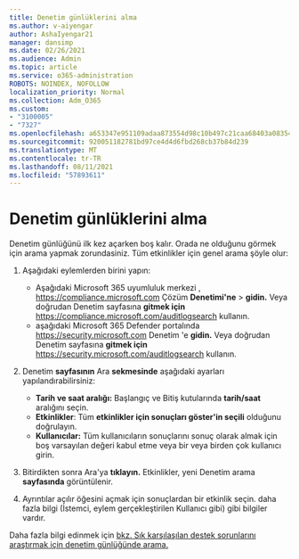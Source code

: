 ```yaml
---
title: Denetim günlüklerini alma
ms.author: v-aiyengar
author: AshaIyengar21
manager: dansimp
ms.date: 02/26/2021
ms.audience: Admin
ms.topic: article
ms.service: o365-administration
ROBOTS: NOINDEX, NOFOLLOW
localization_priority: Normal
ms.collection: Adm_O365
ms.custom:
- "3100005"
- "7327"
ms.openlocfilehash: a653347e951109adaa873554d98c10b497c21caa68403a083543c806c310e079
ms.sourcegitcommit: 920051182781bd97ce4d4d6fbd268cb37b84d239
ms.translationtype: MT
ms.contentlocale: tr-TR
ms.lasthandoff: 08/11/2021
ms.locfileid: "57893611"
---
```

# <a name="retrieve-the-audit-logs"></a>Denetim günlüklerini alma

Denetim günlüğünü ilk kez açarken boş kalır. Orada ne olduğunu görmek için arama yapmak zorundasiniz. Tüm etkinlikler için genel arama şöyle olur:

1. Aşağıdaki eylemlerden birini yapın:
   - Aşağıdaki Microsoft 365 uyumluluk merkezi , <https://compliance.microsoft.com> Çözüm **Denetimi'ne** \> **gidin.** Veya doğrudan Denetim sayfasına **gitmek için** <https://compliance.microsoft.com/auditlogsearch> kullanın.
   - aşağıdaki Microsoft 365 Defender portalında <https://security.microsoft.com> Denetim 'e **gidin.** Veya doğrudan Denetim sayfasına **gitmek için** <https://security.microsoft.com/auditlogsearch> kullanın.

2. Denetim **sayfasının** Ara **sekmesinde** aşağıdaki ayarları yapılandırabilirsiniz:
   - **Tarih ve saat aralığı:** Başlangıç ve Bitiş  kutularında **tarih/saat** aralığını seçin.
   - **Etkinlikler**: Tüm **etkinlikler için sonuçları göster'in seçili** olduğunu doğrulayın.
   - **Kullanıcılar:** Tüm kullanıcıların sonuçlarını sonuç olarak almak için boş varsayılan değeri kabul etme veya bir veya birden çok kullanıcı girin.

3. Bitirdikten sonra Ara'ya **tıklayın.** Etkinlikler, yeni Denetim arama **sayfasında** görüntülenir.

4. Ayrıntılar açılır öğesini açmak için sonuçlardan bir etkinlik seçin. daha fazla bilgi (İstemci, eylem gerçekleştirilen Kullanıcı gibi) gibi bilgiler vardır.

Daha fazla bilgi edinmek için [bkz. Sık karşılaşılan destek sorunlarını araştırmak için denetim günlüğünde arama.](https://docs.microsoft.com/microsoft-365/compliance/auditing-troubleshooting-scenarios)
